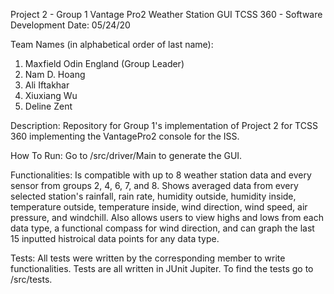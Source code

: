 Project 2 - Group 1
Vantage Pro2 Weather Station GUI
TCSS 360 - Software Development
Date: 05/24/20

Team Names (in alphabetical order of last name):
1. Maxfield Odin England (Group Leader)
2. Nam D. Hoang
3. Ali Iftakhar
4. Xiuxiang Wu
5. Deline Zent

Description:
Repository for Group 1's implementation of Project 2 for TCSS 360 implementing the 
VantagePro2 console for the ISS.

How To Run:
Go to /src/driver/Main to generate the GUI.

Functionalities:
Is compatible with up to 8 weather station data and every sensor from groups 2, 4, 
6, 7, and 8. Shows averaged data from every selected station's rainfall, rain rate,
humidity outside, humidity inside, temperature outside, temperature inside, wind
direction, wind speed, air pressure, and windchill. Also allows users to view highs
and lows from each data type, a functional compass for wind direction, and can 
graph the last 15 inputted histroical data points for any data type.

Tests:
All tests were written by the corresponding member to write functionalities.
Tests are all written in JUnit Jupiter. To find the tests go to /src/tests.
